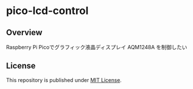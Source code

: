 # pico-lcd-control

## Overview

Raspberry Pi Picoでグラフィック液晶ディスプレイ AQM1248A を制御したい

## License

This repository is published under [MIT License](LICENSE).
